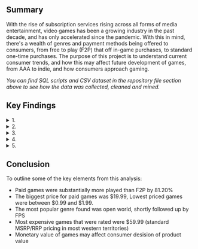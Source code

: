 ## **Summary**

With the rise of subscription services rising across all forms of media entertainment, video games has been a growing industry in the past decade, and has only accelerated since the pandemic. With this in mind, there's a wealth of genres and payment methods being offered to consumers, from free to play (F2P) that off in-game purchases, to standard one-time purchases. The purpose of this project is to understand current consumer trends, and how this may affect future development of games, from AAA to indie, and how consumers approach gaming.
 
*You can find SQL scripts and CSV dataset in the repository file section above to see how the data was collected, cleaned and mined.*

## **Key Findings**

<details>
<summary>1.</summary>
<br>

Firstly, let's look at Free-to-play (F2P) games and they differ between score and votes

![F2P Games](https://user-images.githubusercontent.com/111752059/195574773-8680a8b8-15fe-4b04-a8f5-6e8d3e93c7b6.png)

The data shows that FPS game Counter-Strike: Global Offensive is the clear outlier here, with 6M+ votes, while two FPS games are also featured in the top 10 by score too. This suggests that FPS games are among the most popular with gamers. However, with the amount of votes doesn't necessarily equate to best rated, as "psychological horror" and "story-rich" genres appear to have the higher rating compared to the likes of "Battle Royale" and "MOBA" that have higher votes but lower score overall.

</details>

<details>
<summary>2.</summary>
<br>

Let's now see how F2P games compared with paid games.

![Free Vs Paid](https://user-images.githubusercontent.com/111752059/195574778-e7a7daae-bcae-46d2-97ab-9d2f87572fde.png)

If we look at how many players are playing free vs paid games, we see an interesting response where most players reported here are in fact playing paid games, as opposed to free ones, despite the finanaical incentive offered by F2P games. Paid games far outweigh the F2P games with a 81.20% total compared to F2P at 18.80%

</details>

<details>
<summary>3.</summary>
<br>

Now we know that most top rated games are in fact paid, let's take a look at the most common price points that gamers are paying for their games. This does not reflected discount prices from publishers/developers.

![Price Points](https://user-images.githubusercontent.com/111752059/195574783-342a69ff-20e5-4815-be7a-a715524c52a0.png)

Data shows that the most common price point at the higher end was $19.99 with 40+ games listed, while the lowest all sat at one game only, with the lowest paid being $0.99. This could indicate that higher priced games are perceived to be rated better by either score or votes, and that the lower the monetary value, the lower the gaming value received by gamers.

</details>

<details>
<summary>4.</summary>
<br>

With the rise in subrscription services with the likes of Xbox's Game Pass and PlayStation's PS Plus, it's important to note what type of games consumers are playing. Below explores this question further, looking at highest/lowest performing in terms of genres.

![Genres](https://user-images.githubusercontent.com/111752059/195574779-52f962fa-b4fe-40ee-8b07-7b5646142967.png)

Open world genre appears to be the most favoured amongst the top 250 rated, followed closely by FPS. This would also be in line with the most rated games by votes. Where the lowest performing genres in the top rated only had one game of each genre in the list. While "Action-Adventure" is listed as one of the lowest performing genres, this could be made up in other genres listed, such as "Action" genre, for example. The results presented by the data here would point that open world and FPS games could be the continuation of games released, mainly by AAA publishers, compared to 2D games that are primarily released by indie publishers.

</details>

<details>
<summary>5.</summary>
<br>

What years were most popular with most rated games?

![Released by Year](https://user-images.githubusercontent.com/111752059/195574788-3e8d7eb6-d1a1-4b77-8dad-968437a897e8.png)

As we can see, 2016 - 2018 were strong years for game releases, yet suprising to note that there was a decline in newer games being featured, despite the COVID-19 pandemic providing a boom in gaming, gamers were still rating games within earlier time periods, and would suggest that these games have still retained their product value over the years.

</details>

## **Conclusion**

To outline some of the key elements from this analysis:

- Paid games were substantially more played than F2P by 81.20%
- The biggest price for paid games was $19.99, Lowest priced games were between $0.99 and $1.99.
- The most popular genre found was open world, shortly followed up by FPS
- Most expensive games that were rated were $59.99 (standard MSRP/RRP pricing in most western territories)
- Monetary value of games may affect consumer desision of product value

